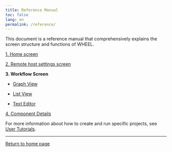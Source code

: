 ```yaml
---
title: Reference Manual
toc: false
lang: en
permalink: /reference/
---
```

This document is a reference manual that comprehensively explains the screen structure and functions of WHEEL.

[1. Home screen](1_home_screen/)

[2. Remote host settings screen](2_remotehost_screen/)

__3. Workflow Screen__  

 * [Graph View](3_workflow_screen/1_graphview.html)  

 * [List View](3_workflow_screen/2_listview.html)  

 * [Text Editor](3_workflow_screen/3_editor.html)  

[4. Component Details](4_component/)



For more information about how to create and run specific projects, see [User Tutorials]({{site.baseurl}}/tutorial/).



--------
[Return to home page]({{site.baseurl}}/)
